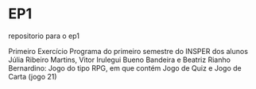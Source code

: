 # EP1
repositorio para o ep1

Primeiro Exercício Programa do primeiro semestre do INSPER dos alunos Júlia Ribeiro Martins, Vitor Irulegui Bueno Bandeira e Beatriz Rianho Bernardino: Jogo do tipo RPG, em que contém Jogo de Quiz e Jogo de Carta (jogo 21)
